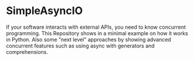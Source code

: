 # SimpleAsyncIO

If your software interacts with external APIs, you need to know concurrent programming. This Repository shows in a minimal example on how it works in Python. Also some "next level" approaches by showing advanced concurrent features such as using async with generators and comprehensions.
